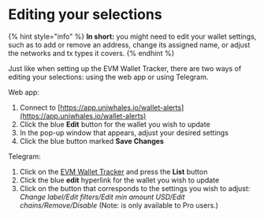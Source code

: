 # Editing your selections

{% hint style="info" %}
**In short:** you might need to edit your wallet settings, such as to add or remove an address, change its assigned name, or adjust the networks and tx types it covers.
{% endhint %}

Just like when setting up the EVM Wallet Tracker, there are two ways of editing your selections: using the web app or using Telegram.

Web app:

1. Connect to [https://app.uniwhales.io/wallet-alerts](https://app.uniwhales.io/wallet-alerts)
2. Click the blue **Edit** button for the wallet you wish to update
3. In the pop-up window that appears, adjust your desired settings
4. Click the blue button marked **Save Changes**

Telegram:

1. Click on the [EVM Wallet Tracker](https://t.me/EVMTrackerBot) and press the **List** button
2. Click the blue **edit** hyperlink for the wallet you wish to update
3. Click on the button that corresponds to the settings you wish to adjust: _Change label/Edit filters/Edit min amount USD/Edit chains/Remove/Disable_ (Note: is only available to Pro users.)
